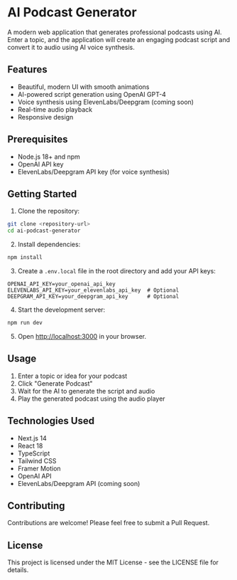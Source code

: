 # AI Podcast Generator

A modern web application that generates professional podcasts using AI. Enter a topic, and the application will create an engaging podcast script and convert it to audio using AI voice synthesis.

## Features

- Beautiful, modern UI with smooth animations
- AI-powered script generation using OpenAI GPT-4
- Voice synthesis using ElevenLabs/Deepgram (coming soon)
- Real-time audio playback
- Responsive design

## Prerequisites

- Node.js 18+ and npm
- OpenAI API key
- ElevenLabs/Deepgram API key (for voice synthesis)

## Getting Started

1. Clone the repository:
```bash
git clone <repository-url>
cd ai-podcast-generator
```

2. Install dependencies:
```bash
npm install
```

3. Create a `.env.local` file in the root directory and add your API keys:
```
OPENAI_API_KEY=your_openai_api_key
ELEVENLABS_API_KEY=your_elevenlabs_api_key  # Optional
DEEPGRAM_API_KEY=your_deepgram_api_key      # Optional
```

4. Start the development server:
```bash
npm run dev
```

5. Open [http://localhost:3000](http://localhost:3000) in your browser.

## Usage

1. Enter a topic or idea for your podcast
2. Click "Generate Podcast"
3. Wait for the AI to generate the script and audio
4. Play the generated podcast using the audio player

## Technologies Used

- Next.js 14
- React 18
- TypeScript
- Tailwind CSS
- Framer Motion
- OpenAI API
- ElevenLabs/Deepgram API (coming soon)

## Contributing

Contributions are welcome! Please feel free to submit a Pull Request.

## License

This project is licensed under the MIT License - see the LICENSE file for details. 